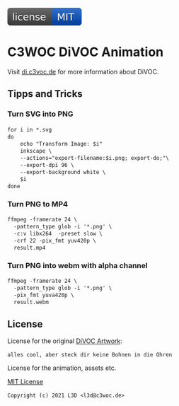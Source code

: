 [![MIT License](https://raw.githubusercontent.com/c3woc/divoc-animation/main/.github/license.svg?sanitize=true)](https://github.com/c3woc/divoc-animation/blob/main/LICENSE)

C3WOC DiVOC Animation
========================

Visit [di.c3voc.de](https://di.c3voc.de) for more information about DiVOC.


 Tipps and Tricks
------------------

### Turn SVG into PNG
```
for i in *.svg
do
    echo "Transform Image: $i"
    inkscape \
    --actions="export-filename:$i.png; export-do;"\
    --export-dpi 96 \
    --export-background white \
    $i
done
```

### Turn PNG to MP4
```
ffmpeg -framerate 24 \
  -pattern_type glob -i '*.png' \
  -c:v libx264  -preset slow \
  -crf 22 -pix_fmt yuv420p \
  result.mp4
```

### Turn PNG into webm with alpha channel
```
ffmpeg -framerate 24 \
  -pattern_type glob -i '*.png' \
  -pix_fmt yuva420p \
  result.webm
```

 License
---------
License for the original [DiVOC Artwork](https://di.c3voc.de/hiddenservice:artwork):
```
alles cool, aber steck dir keine Bohnen in die Ohren
```

License for the animation, assets etc.

[MIT License](LICENSE)
```
Copyright (c) 2021 L3D <l3d@c3woc.de>
```
